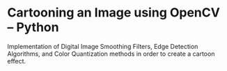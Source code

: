 # Cartooning an Image using OpenCV – Python
Implementation of Digital Image Smoothing Filters, Edge Detection Algorithms, and Color Quantization methods in order to create a cartoon effect.

